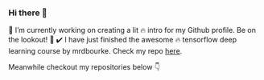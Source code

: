 ### Hi there 👋

<!--
**abhi8893/abhi8893** is a ✨ _special_ ✨ repository because its `README.md` (this file) appears on your GitHub profile.

Here are some ideas to get you started:

- 🔭 I’m currently working on ...
- 🌱 I’m currently learning ...
- 👯 I’m looking to collaborate on ...
- 🤔 I’m looking for help with ...
- 💬 Ask me about ...
- 📫 How to reach me: ...
- 😄 Pronouns: ...
- ⚡ Fun fact: ...
-->

🔭 I’m currently working on creating a lit :fire: intro for my Github profile. Be on the lookout! :eyes:
✔️ I have just finished the awesome 🔥 tensorflow deep learning course by mrdbourke. Check my repo [here](https://github.com/abhi8893/tensorflow-deep-learning-mrdbourke).

Meanwhile checkout my repositories below 👇

